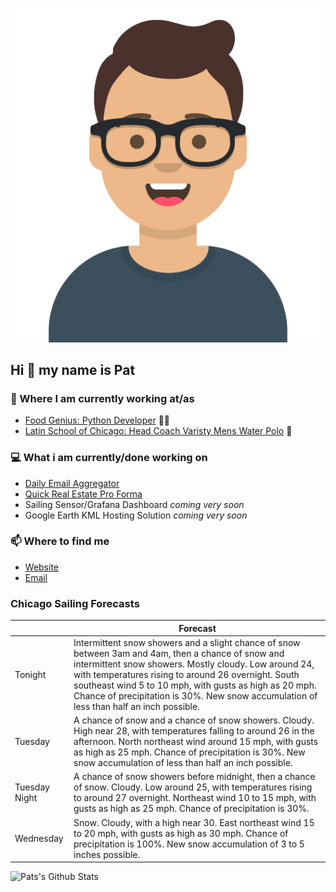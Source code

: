 [![Social banner for p-j-falconer](https://raw.githubusercontent.com/P-J-FALCONER/P-J-FALCONER/master/assets/avataaars.svg)](https://patfalconer.com/)
## Hi :wave: my name is Pat

### 💼 Where I am currently working at/as
- [Food Genius: Python Developer](https://getfoodgenius.com/) 🍔🐍
- [Latin School of Chicago: Head Coach Varisty Mens Water Polo](https://www.latinschool.org/) 🤽


### 💻 What i am currently/done working on
 - [Daily Email Aggregator](https://github.com/P-J-FALCONER/dott_daily_mail)
 - [Quick Real Estate Pro Forma](https://github.com/P-J-FALCONER/henry)
 - Sailing Sensor/Grafana Dashboard *coming very soon*
 - Google Earth KML Hosting Solution *coming very soon*

### 📫 Where to find me
 - [Website](https://patfalconer.com/)
 - [Email](mailto:patrick.j.falconer@gmail.com)


### Chicago Sailing Forecasts
|   | Forecast  |
|---|---|
| Tonight | Intermittent snow showers and a slight chance of snow between 3am and 4am, then a chance of snow and intermittent snow showers. Mostly cloudy. Low around 24, with temperatures rising to around 26 overnight. South southeast wind 5 to 10 mph, with gusts as high as 20 mph. Chance of precipitation is 30%. New snow accumulation of less than half an inch possible. |
| Tuesday | A chance of snow and a chance of snow showers. Cloudy. High near 28, with temperatures falling to around 26 in the afternoon. North northeast wind around 15 mph, with gusts as high as 25 mph. Chance of precipitation is 30%. New snow accumulation of less than half an inch possible. |
| Tuesday Night | A chance of snow showers before midnight, then a chance of snow. Cloudy. Low around 25, with temperatures rising to around 27 overnight. Northeast wind 10 to 15 mph, with gusts as high as 25 mph. Chance of precipitation is 30%. |
| Wednesday | Snow. Cloudy, with a high near 30. East northeast wind 15 to 20 mph, with gusts as high as 30 mph. Chance of precipitation is 100%. New snow accumulation of 3 to 5 inches possible. |

![Pats's Github Stats](https://github-readme-stats.vercel.app/api?username=p-j-falconer&show_icons=true&theme=radical)
